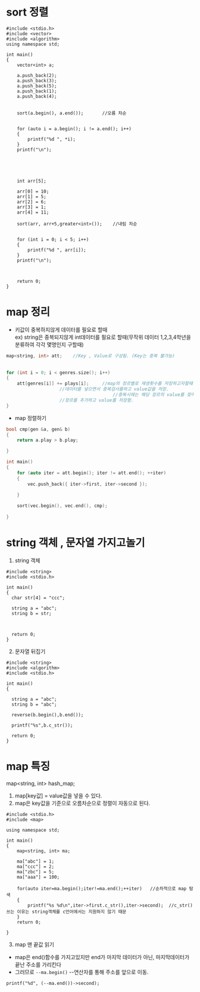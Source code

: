# sort 정렬
```
#include <stdio.h>
#include <vector>
#include <algorithm>
using namespace std;

int main()
{
	vector<int> a;

	a.push_back(2);
	a.push_back(3);
	a.push_back(5);
	a.push_back(1);
	a.push_back(4);


	sort(a.begin(), a.end());		//오름 차순


	for (auto i = a.begin(); i != a.end(); i++)
	{
		printf("%d ", *i);
	}
	printf("\n");


 


	int arr[5];
	
	arr[0] = 10;
	arr[1] = 5;
	arr[2] = 6;
	arr[3] = 1;
	arr[4] = 11;

	sort(arr, arr+5,greater<int>());	//내림 차순


	for (int i = 0; i < 5; i++)
	{
		printf("%d ", arr[i]);
	}
	printf("\n");



	return 0;
}
```



# map 정리

- 키값이 중복하지않게 데이터를 필요로 할때  
ex) string은 중복되지않게 int데이터를 필요로 할때(무작위 데이터 1,2,3,4학년을 분류하여 각각 몇명인지 구할때)
```c++
map<string, int> att;    //Key , Value로 구성됨. (Key는 중복 불가능)
	
	
for (int i = 0; i < genres.size(); i++)
{
	att[genres[i]] += plays[i];     //map의 장르별로 재생횟수를 저장하고자할때 att["장르"]에 
					//데이터를 넣으면서 중복검사를하고 value값을 저장.
                                        //중복시에는 해당 장르의 value를 찾아 더하고, 해당 장르가 없으면 
					//장르를 추가하고 value를 저장함. 
}

```

- map 정렬하기
```c++
bool cmp(gen &a, gen& b)
{
	return a.play > b.play;

}

int main()
{
	for (auto iter = att.begin(); iter != att.end(); ++iter)
	{
		vec.push_back({ iter->first, iter->second });

	}
  
	sort(vec.begin(), vec.end(), cmp);
  
}
```




# string 객체 , 문자열 가지고놀기
1. string 객체
```
#include <string>
#include <stdio.h>

int main()
{
  char str[4] = "ccc";
  
  string a = "abc";
  string b = str;
  
  
  
  return 0;
}

```
  
2. 문자열 뒤집기
```
#include <string>
#include <algorithm>
#include <stdio.h>

int main()
{
  
  string a = "abc";
  string b = "abc";
  
  reverse(b.begin(),b.end());
  
  printf("%s",b.c_str());
  
  return 0;
}
```


# map 특징

map<string, int> hash_map;
1. map[key값] = value값을 넣을 수 있다.  
2. map은 key값을 기준으로 오름차순으로 정렬이 자동으로 된다.  
```
#include <stdio.h>
#include <map>

using namespace std;

int main()
{
	map<string, int> ma;

	ma["abc"] = 1;
	ma["ccc"] = 2;
	ma["zbc"] = 5;
	ma["aaa"] = 100;

	for(auto iter=ma.begin();iter!=ma.end();++iter)   //순차적으로 map 탐색
	{
		printf("%s %d\n",iter->first.c_str(),iter->second);  //c_str()쓰는 이유는 string객체를 c언어에서는 지원하지 않기 때문
	}
	return 0;

}
```

3. map 맨 끝값 읽기  
- map은 end()함수를 가지고있지만 end가 마지막 데이터가 아닌, 마지막데이터가 끝난 주소를 가리킨다
- 그러므로 `--ma.begin()` --연산자를 통해 주소를 앞으로 이동.
```
printf("%d", (--ma.end())->second);
```
